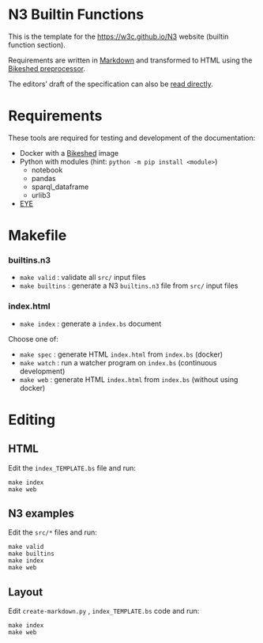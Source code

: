 # N3 Builtin Functions

This is the template for the https://w3c.github.io/N3 website (builtin function section).

Requirements are written in [Markdown](https://daringfireball.net/projects/markdown/) and transformed to HTML using the [Bikeshed preprocessor](https://tabatkins.github.io/bikeshed/).

The editors’ draft of the specification can also be [read directly](https://w3c-cg.github.io/n3Builtins/).

# Requirements

These tools are required for testing and development of the documentation:

- Docker with a [Bikeshed](https://github.com/netwerk-digitaal-erfgoed/bikeshed-docker) image
- Python with modules (hint: `python -m pip install <module>`)
  - notebook
  - pandas
  - sparql_dataframe
  - urlib3
- [EYE](https://github.com/eyereasoner/eye)

# Makefile

### builtins.n3

- `make valid` : validate all `src/` input files
- `make builtins` : generate a N3 `builtins.n3` file from `src/` input files

### index.html

- `make index` : generate a `index.bs` document 
  
Choose one of:

- `make spec` : generate HTML `index.html` from `index.bs` (docker)
- `make watch` : run a watcher program on `index.bs` (continuous development)
- `make web` : generate HTML `index.html` from `index.bs` (without using docker)

# Editing

## HTML

Edit the `index_TEMPLATE.bs` file and run:

```
make index
make web
```

## N3 examples

Edit the `src/*` files and run:

```
make valid
make builtins
make index
make web
```

## Layout

Edit `create-markdown.py` , `index_TEMPLATE.bs` code and run:

```
make index
make web
```